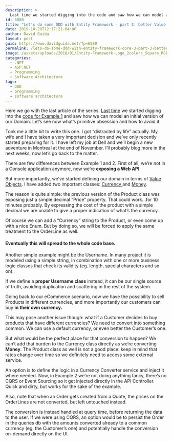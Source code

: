 ```yaml
---
description: >
  Last time we started digging into the code and saw how we can model an initial version of our Domain. But what's primitive obsession?
id: 6880
title: "Let's do some DDD with Entity Framework - part 3: better Value Objects"
date: 2019-10-29T12:17:21-04:00
author: David Guida
layout: post
guid: https://www.davidguida.net/?p=6880
permalink: /lets-do-some-ddd-with-entity-framework-core-3-part-3-better-value-objects/
image: /assets/uploads/2018/01/Entity-Framework-Logo_2colors_Square_RGB-591x360.png
categories:
  - .NET
  - ASP.NET
  - Programming
  - Software Architecture
tags:
  - DDD
  - programming
  - software architecture
---
```

Here we go with the last article of the series. <a rel="noreferrer noopener" aria-label="Last time (opens in a new tab)" href="https://www.davidguida.net/lets-do-some-ddd-with-entity-framework-core-3-part-2-lets-see-some-code/" target="_blank">Last time</a> we started digging into the <a rel="noreferrer noopener" aria-label="code for Example 1 (opens in a new tab)" href="https://github.com/mizrael/EFCoreCommerceDemo" target="_blank">code for Example 1</a> and saw how we can model an initial version of our Domain. Let&#8217;s see now what&#8217;s primitive obsession and how to avoid it.

Took me a little bit to write this one. I got &#8220;distracted by life&#8221; actually. My wife and I have taken a very important decision and we&#8217;ve only recently started preparing for it. I have left my job at Dell and we&#8217;ll begin a new adventure in Montreal at the end of November. I&#8217;ll probably blog more in the next weeks, now let&#8217;s go back to the matter.

There are few differences between Example 1 and 2. First of all, we&#8217;re not in a Console application anymore, now we&#8217;re **exposing a Web API**.

But more importantly, we&#8217;ve started defining our domain in terms of <a rel="noreferrer noopener" aria-label="Value Objects (opens in a new tab)" href="https://martinfowler.com/bliki/ValueObject.html" target="_blank">Value Objects</a>. I have added two important classes: <a rel="noreferrer noopener" aria-label="Currency  (opens in a new tab)" href="https://github.com/mizrael/EFCoreCommerceDemo/blob/master/EFCoreCommerceDemo.Example2/EFCoreCommerceDemo.Example2/Models/Currency.cs" target="_blank">Currency </a>and <a rel="noreferrer noopener" aria-label="Money (opens in a new tab)" href="https://github.com/mizrael/EFCoreCommerceDemo/blob/master/EFCoreCommerceDemo.Example2/EFCoreCommerceDemo.Example2/Models/Money.cs" target="_blank">Money</a>.

The reason is quite simple: the previous version of the Product class was exposing just a simple decimal &#8220;Price&#8221; property. That could work&#8230;for 10 minutes probably. By expressing the cost of the product with a simple decimal we are unable to give a proper indication of what&#8217;s the currency.

Of course we can add a &#8220;Currency&#8221; string to the Product, or even come up with a nice Enum. But by doing so, we will be forced to apply the same treatment to the OrderLine as well. 

#### Eventually this will spread to the whole code base.

Another simple example might be the Username. In many project it is modeled using a simple string, in combination with one or more business logic classes that check its validity (eg. length, special characters and so on).

If we define a **proper Username class** instead, it can be our single source of truth, avoiding duplication and scattering in the rest of the system.

Going back to our eCommerce scenario, now we have the possibility to sell Products in different currencies, and more importantly our customers can buy **in their own currency.**

This may pose another issue though: what if a Customer decides to buy products that have different currencies? We need to convert into something common. We can use a default currency, or even better the Customer&#8217;s one.

But what would be the perfect place for that conversion to happen? We can&#8217;t add that burden to the Currency class directly as we&#8217;re converting **Money**. The Product class as well is not a good place: keep in mind that rates change over time so we definitely need to access some external service.

An option is to define the logic in a Currency Converter service and inject it where needed. Now, in Example 2 we&#8217;re not doing anything fancy, there&#8217;s no CQRS or Event Sourcing so it get injected directly in the API Controller. Quick and dirty, but works for the sake of the example.

Also, note that when an Order gets created from a Quote, the prices on the OrderLines are not converted, but left untouched instead.

The conversion is instead handled at query time, before returning the data to the user. If we were using CQRS, an option would be to persist the Order in the queries db with the amounts converted already to a common currency (eg. the Customer&#8217;s one) and potentially handle the conversion on-demand directly on the UI.